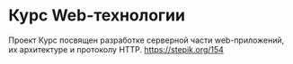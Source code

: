 # Курс Web-технологии
Проект
Курс посвящен разработке серверной части web-приложений, их архитектуре и протоколу HTTP. 
https://stepik.org/154
